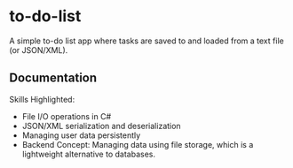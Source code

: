 # to-do-list
  A simple to-do list app where tasks are saved to and loaded from a text file (or JSON/XML).

## Documentation

Skills Highlighted:
- File I/O operations in C#
- JSON/XML serialization and deserialization
- Managing user data persistently
- Backend Concept: Managing data using file storage, which is a lightweight alternative to databases.
